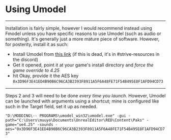# Using Umodel

<hr>

Installation is fairly simple, however I would recommend instead using Fmodel unless you have specific reasons to use Umodel (such as audio or something). It's generally just a more mature piece of software.
However, for posterity, install it as such:

- Install Umodel from [this link](https://cdn.discordapp.com/attachments/828965774894563400/926715841083506759/umodel_animscale.rar?ex=66fd89a2&is=66fc3822&hm=f634f15a6a96a056788f88fbde8f72e24d0ffb864dd496d44c42954266315c57&) (if this is dead, it's in #strive-resources in the discord)
- Get it opened, point it at your game's install directory and *force the game override to 4.25*
- hit Okay, provide it the AES key `0x3D96F3E41ED4B90B6C96CA3B2393F8911A5F6A48FE71F54B495E8F1AFD94CD73`

<hr>

Steps 2 and 3 will need to be done *every time you launch*. However, Umodel can be launched with arguments using a shortcut;
mine is configured like such in the Target field, set it up as needed.

`"D:\MODDING\-- PROGRAMS\umodel_win32\umodel.exe" -gui -path="C:\Users\muuyo\Documents\UnrealEditor\RED\Content\Paks" -game="ue4.25" -sounds -aes="0x3D96F3E41ED4B90B6C96CA3B2393F8911A5F6A48FE71F54B495E8F1AFD94CD73"`
